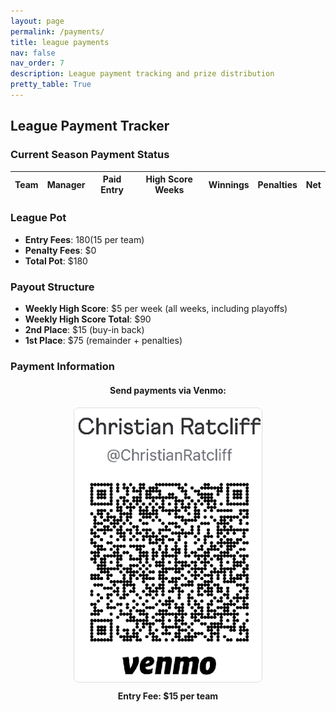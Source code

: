 ```yaml
---
layout: page
permalink: /payments/
title: league payments
nav: false
nav_order: 7
description: League payment tracking and prize distribution
pretty_table: True
---
```

<style>
  table[data-toggle="table"] tbody td {
    color: #2c3e50 !important;
  }
</style>

## League Payment Tracker


### Current Season Payment Status

<table
data-click-to-select="true"
data-search="false"
data-toggle="table"
data-url="{{ "/assets/json/payments/current_season.json" }}">
<thead>
<tr>
<th data-field="team" data-halign="left" data-align="left" data-sortable="false">Team</th>
<th data-field="manager" data-halign="left" data-align="left" data-sortable="false">Manager</th>
<th data-field="paid" data-halign="center" data-align="center" data-sortable="true">Paid Entry</th>
<th data-field="high_scoring_weeks" data-halign="center" data-align="center" data-sortable="true">High Score Weeks</th>
<th data-field="winnings" data-halign="center" data-align="center" data-sortable="false">Winnings</th>
<th data-field="penalties" data-halign="center" data-align="center" data-sortable="false">Penalties</th>
<th data-field="net" data-halign="center" data-align="center" data-sortable="false">Net</th>
</tr>
</thead>
</table>


### League Pot

- **Entry Fees**: $180 ($15 per team)
- **Penalty Fees**: $0
- **Total Pot**: $180


### Payout Structure

- **Weekly High Score**: $5 per week (all weeks, including playoffs)
- **Weekly High Score Total**: $90
- **2nd Place**: $15 (buy-in back)
- **1st Place**: $75 (remainder + penalties)


### Payment Information

<div style='text-align: center; margin: 20px 0;'>
    <h4>Send payments via Venmo:</h4>
    <img src='/assets/img/Venmo.png' alt='Venmo QR Code' style='max-width: 300px; border: 1px solid #ddd; border-radius: 8px;'>
    <p style='margin-top: 10px;'><strong>Entry Fee: $15 per team</strong></p>
</div>
